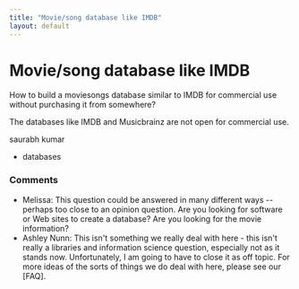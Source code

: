 ```yaml
---
title: "Movie/song database like IMDB"
layout: default
---
```

Movie/song database like IMDB
=====================
How to build a moviesongs database similar to IMDB for commercial use
without purchasing it from somewhere?

The databases like IMDB and Musicbrainz are not open for commercial use.

saurabh kumar

<ul class="tags"><li class="tag">databases</li></ul>

### Comments ###
* Melissa: This question could be answered in many different ways -- perhaps too
close to an opinion question. Are you looking for software or Web sites
to create a database? Are you looking for the movie information?
* Ashley Nunn: This isn't something we really deal with here - this isn't really a
libraries and information science question, especially not as it stands
now. Unfortunately, I am going to have to close it as off topic. For
more ideas of the sorts of things we do deal with here, please see our
[FAQ].


